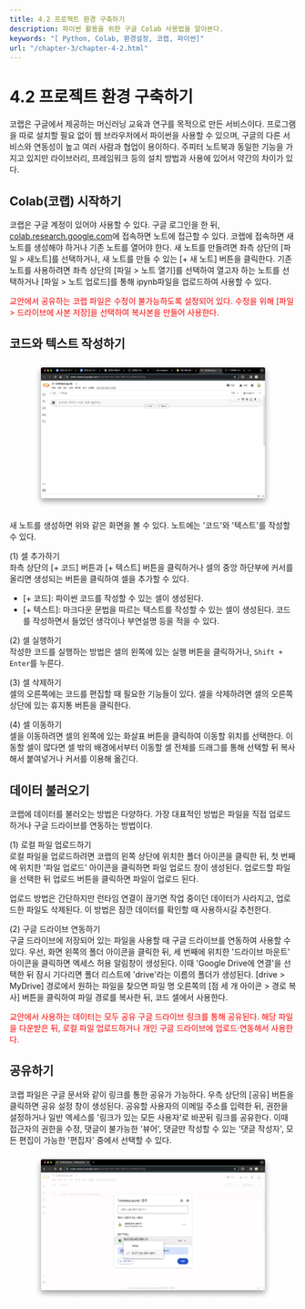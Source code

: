 ```yaml
---
title: 4.2 프로젝트 환경 구축하기
description: 파이썬 활용을 위한 구글 Colab 사용법을 알아본다.
keywords: "[ Python, Colab, 환경설정, 코랩, 파이썬]"
url: "/chapter-3/chapter-4-2.html"
---
```


# 4.2 프로젝트 환경 구축하기

코랩은 구글에서 제공하는 머신러닝 교육과 연구를 목적으로 만든 서비스이다. 프로그램을 따로 설치할 필요 없이 웹 브라우저에서 파이썬을 사용할 수 있으며, 구글의 다른 서비스와 연동성이 높고 여러 사람과 협업이 용이하다. 주피터 노트북과 동일한 기능을 가지고 있지만 라이브러리, 프레임워크 등의 설치 방법과 사용에 있어서 약간의 차이가 있다.

## Colab(코랩) 시작하기

코랩은 구글 계정이 있어야 사용할 수 있다. 구글 로그인을 한 뒤, [colab.research.google.com](https://colab.research.google.com/)에 접속하면 노트에 접근할 수 있다. 코랩에 접속하면 새 노트를 생성해야 하거나 기존 노트를 열어야 한다.
새 노트를 만들려면 좌측 상단의 [파일 > 새노트]를 선택하거나, 새 노트를 만들 수 있는 [+ 새 노트] 버튼을 클릭한다.
기존 노트를 사용하려면 좌측 상단의 [파일 > 노트 열기]를 선택하여 열고자 하는 노트를 선택하거나 [파일 > 노트 업로드]를 통해 ipynb파일을 업로드하여 사용할 수 있다.

<span style="color:red">교안에서 공유하는 코랩 파일은 수정이 불가능하도록 설정되어 있다. 수정을 위해 [파일 > 드라이브에 사본 저장]을 선택하여 복사본을 만들어 사용한다.</span>

## 코드와 텍스트 작성하기

<figure class="flex flex-col items-center justify-center">
    <img src="../img/colab-new-notebook.png" title="colab new notebook">
    <figcaption style="text-align: center;"></figcaption>
</figure>

새 노트를 생성하면 위와 같은 화면을 볼 수 있다. 노트에는 '코드'와 '텍스트'를 작성할 수 있다.

(1) 셀 추가하기  
좌측 상단의 [+ 코드] 버튼과 [+ 텍스트] 버튼을 클릭하거나 셀의 중앙 하단부에 커서를 올리면 생성되는 버튼을 클릭하여 셀을 추가할 수 있다.

- [+ 코드]: 파이썬 코드를 작성할 수 있는 셀이 생성된다.
- [+ 텍스트]: 마크다운 문법을 따르는 텍스트를 작성할 수 있는 셀이 생성된다. 코드를 작성하면서 들었던 생각이나 부연설명 등을 적을 수 있다.

(2) 셀 실행하기  
작성한 코드를 실행하는 방법은 셀의 왼쪽에 있는 실행 버튼을 클릭하거나, `Shift + Enter`를 누른다.

(3) 셀 삭제하기  
셀의 오른쪽에는 코드를 편집할 때 필요한 기능들이 있다. 셀을 삭제하려면 셀의 오른쪽 상단에 있는 휴지통 버튼을 클릭한다.

(4) 셀 이동하기  
셀을 이동하려면 셀의 왼쪽에 있는 화살표 버튼을 클릭하여 이동할 위치를 선택한다. 이동할 셀이 많다면 셀 밖의 배경에서부터 이동할 셀 전체를 드래그를 통해 선택할 뒤 복사해서 붙여넣거나 커서를 이용해 옮긴다.

## 데이터 불러오기

코랩에 데이터를 불러오는 방법은 다양하다. 가장 대표적인 방법은 파일을 직접 업로드하거나 구글 드라이브를 연동하는 방법이다.

(1) 로컬 파일 업로드하기  
로컬 파일을 업로드하려면 코랩의 왼쪽 상단에 위치한 폴더 아이콘을 클릭한 뒤, 첫 번째에 위치한 '파일 업로드' 아이콘을 클릭하면 파일 업로드 창이 생성된다. 업로드할 파일을 선택한 뒤 업로드 버튼을 클릭하면 파일이 업로드 된다.

업로드 방법은 간단하지만 런타임 연결이 끊기면 작업 중이던 데이터가 사라지고, 업로드한 파일도 삭제된다. 이 방법은 잠깐 데이터를 확인할 때 사용하시길 추천한다.

(2) 구글 드라이브 연동하기  
구글 드라이브에 저장되어 있는 파일을 사용할 때 구글 드라이브를 연동하여 사용할 수 있다. 우선, 화면 왼쪽의 폴더 아이콘을 클릭한 뒤, 세 번째에 위치한 '드라이브 마운트' 아이콘을 클릭하면 엑세스 허용 알림창이 생성된다. 이때 'Google Drive에 연결'을 선택한 뒤 잠시 기다리면 폴더 리스트에 'drive'라는 이름의 폴더가 생성된다. [drive > MyDrive] 경로에서 원하는 파일을 찾으면 파일 명 오른쪽의 [점 세 개 아이콘 > 경로 복사] 버튼을 클릭하여 파일 경로를 복사한 뒤, 코드 셀에서 사용한다.

<span style="color:red">교안에서 사용하는 데이터는 모두 공유 구글 드라이브 링크를 통해 공유된다. 해당 파일을 다운받은 뒤, 로컬 파일 업로드하거나 개인 구글 드라이브에 업로드·연동해서 사용한다. </span>

## 공유하기

코랩 파일은 구글 문서와 같이 링크를 통한 공유가 가능하다. 우측 상단의 [공유] 버튼을 클릭하면 공유 설정 창이 생성된다. 공유할 사용자의 이메일 주소를 입력한 뒤, 권한을 설정하거나 일반 엑세스를 '링크가 있는 모든 사용자'로 바꾼뒤 링크를 공유한다. 이때 접근자의 권한을 수정, 댓글이 불가능한 '뷰어', 댓글만 작성할 수 있는 '댓글 작성자', 모든 편집이 가능한 '편집자' 중에서 선택할 수 있다.

<figure class="flex flex-col items-center justify-center">
    <img src="../img/colab-share.png" title="colab share">
    <figcaption style="text-align: center;"></figcaption>
</figure>
